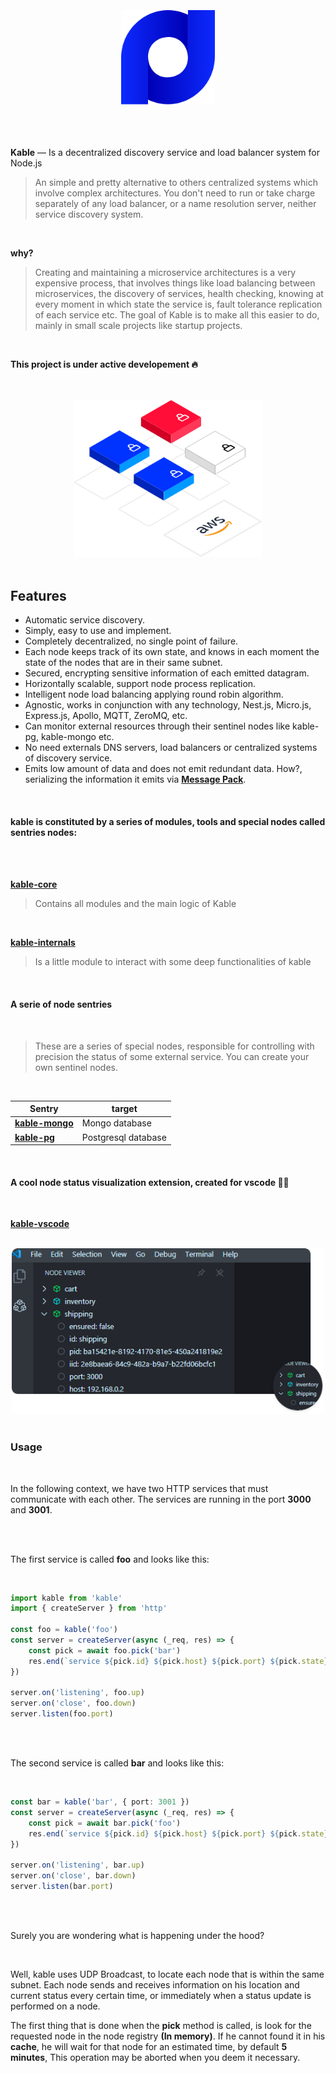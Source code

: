 <br>
<br>
<br>

<div align="center">
<img src="https://github.com/11ume/kable/blob/master/images/logo.png" width="150" height="auto"/>
</div>
<br>
<br>
<br>

**Kable** — Is a decentralized discovery service and load balancer system for Node.js
<br>

> An simple and pretty alternative to others centralized systems which involve complex architectures.
> You don't need to run or take charge separately of any load balancer, or a name resolution server, neither service discovery system. 
<br>

**why?**

> Creating and maintaining a microservice architectures is a very expensive process, that involves things like load balancing between microservices, the discovery of services, health checking, knowing at every moment in which state the service is, fault tolerance replication of each service etc. The goal of Kable is to make all this easier to do, mainly in small scale projects like startup projects. 
<br>

**This project is under active developement 🔥**

<br>
<br>

<div align="center">
<img src="https://github.com/11ume/kable/blob/master/images/nodes.png" width="300" height="auto"/>
</div>
<br>


## Features

* Automatic service discovery.
* Simply, easy to use and implement.
* Completely decentralized, no single point of failure.
* Each node keeps track of its own state, and knows in each moment the state of the nodes that are in their same subnet.
* Secured, encrypting sensitive information of each emitted datagram.
* Horizontally scalable, support node process replication.
* Intelligent node load balancing applying round robin algorithm.
* Agnostic, works in conjunction with any technology, Nest.js, Micro.js, Express.js, Apollo, MQTT, ZeroMQ, etc.
* Can monitor external resources through their sentinel nodes like kable-pg, kable-mongo etc.
* No need externals DNS servers, load balancers or centralized systems of discovery service.
* Emits low amount of data and does not emit redundant data. How?, serializing the information it emits via **[Message Pack](https://msgpack.org/)**.
<br>

#### kable is constituted by a series of modules, tools and special nodes called sentries nodes:
<br>
<br>

**[kable-core](https://github.com/11ume/kable-core)**
<br>

> Contains all modules and the main logic of Kable
<br>

**[kable-internals](https://github.com/11ume/kable-internals)**
<br>

> Is a little module to interact with some deep functionalities of kable
<br>

#### A serie of node sentries
<br>

> These are a series of special nodes, responsible for controlling with precision the status of some external service. You can create your own sentinel nodes.
<br>

Sentry | target
------------ | -------------
**[kable-mongo](https://github.com/11ume/kable-mongo)** | Mongo database
**[kable-pg](https://github.com/11ume/kable-pg)** | Postgresql database
<br>

#### A cool node status visualization extension, created for vscode 🏄‍♀️
<br>

**[kable-vscode](https://github.com/11ume/kable-vscode)**
<br>

<br>
<div align="center">
<img src="https://github.com/11ume/kable/blob/master/images/vscode-ext.png" width="500" height="auto"/>
</div>
<br>


### Usage
<br>

In the following context, we have two HTTP services that must communicate with each other. The services are running in the port **3000** and **3001**.

<br>
<br>

The first service is called **foo** and looks like this:

<br>

```typescript
import kable from 'kable'
import { createServer } from 'http'

const foo = kable('foo')
const server = createServer(async (_req, res) => {
    const pick = await foo.pick('bar')
    res.end(`service ${pick.id} ${pick.host} ${pick.port} ${pick.state}`)
})

server.on('listening', foo.up)
server.on('close', foo.down)
server.listen(foo.port)
```

<br>
<br>

The second service is called **bar** and looks like this:

<br>

```typescript
const bar = kable('bar', { port: 3001 })
const server = createServer(async (_req, res) => {
    const pick = await bar.pick('foo')
    res.end(`service ${pick.id} ${pick.host} ${pick.port} ${pick.state}`)
})

server.on('listening', bar.up)
server.on('close', bar.down)
server.listen(bar.port)
```

<br>
<br>

Surely you are wondering what is happening under the hood?

<br>

Well, kable uses UDP Broadcast, to locate each node that is within the same subnet.
Each node sends and receives information on his location and current status every certain time, or immediately when a status update is performed on a node.

The first thing that is done when the **pick** method is called, is look for the requested node in the node registry **(In memory)**. 
If he cannot found it in his **cache**, he will wait for that node for an estimated time, 
by default **5 minutes**, This operation may be aborted when you deem it necessary. 

<br>

